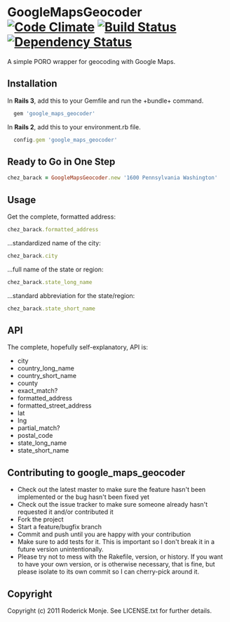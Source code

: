 # GoogleMapsGeocoder [![Code Climate](https://codeclimate.com/github/ivanoblomov/google_maps_geocoder.png)](https://codeclimate.com/github/ivanoblomov/google_maps_geocoder) [![Build Status](https://secure.travis-ci.org/ivanoblomov/google_maps_geocoder.png)](http://travis-ci.org/ivanoblomov/google_maps_geocoder) [![Dependency Status](https://gemnasium.com/ivanoblomov/google_maps_geocoder.png)](https://gemnasium.com/ivanoblomov/google_maps_geocoder)

A simple PORO wrapper for geocoding with Google Maps.

## Installation

In <b>Rails 3</b>, add this to your Gemfile and run the +bundle+ command.

```ruby
  gem 'google_maps_geocoder'
```

In <b>Rails 2</b>, add this to your environment.rb file.

```ruby
  config.gem 'google_maps_geocoder'
```

## Ready to Go in One Step

```ruby
chez_barack = GoogleMapsGeocoder.new '1600 Pennsylvania Washington'
```

## Usage

Get the complete, formatted address:

```ruby
chez_barack.formatted_address
```

...standardized name of the city:

```ruby
chez_barack.city
```

...full name of the state or region:

```ruby
chez_barack.state_long_name
```

...standard abbreviation for the state/region:

```ruby
chez_barack.state_short_name
```

## API

The complete, hopefully self-explanatory, API is:

* city
* country_long_name
* country_short_name
* county
* exact_match?
* formatted_address
* formatted_street_address
* lat
* lng
* partial_match?
* postal_code
* state_long_name
* state_short_name

## Contributing to google_maps_geocoder

* Check out the latest master to make sure the feature hasn't been implemented or the bug hasn't been fixed yet
* Check out the issue tracker to make sure someone already hasn't requested it and/or contributed it
* Fork the project
* Start a feature/bugfix branch
* Commit and push until you are happy with your contribution
* Make sure to add tests for it. This is important so I don't break it in a future version unintentionally.
* Please try not to mess with the Rakefile, version, or history. If you want to have your own version, or is otherwise necessary, that is fine, but please isolate to its own commit so I can cherry-pick around it.

## Copyright

Copyright (c) 2011 Roderick Monje. See LICENSE.txt for further details.
